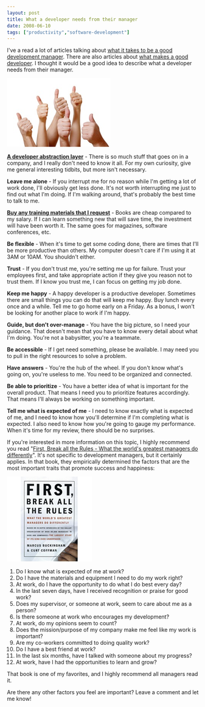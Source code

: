 ```yaml
---
layout: post
title: What a developer needs from their manager
date: 2008-06-10
tags: ["productivity","software-development"]
---
```


I've a read a lot of articles talking about [what it takes to be a good development manager](http://www.aaronlerch.com/blog/2008/04/20/from-developer-to-technical-manager/). There are also articles about [what makes a good developer](http://www.ytechie.com/2008/04/why-im-a-better-software-developer-than-you/). I thought it would be a good idea to describe what a developer needs from their manager.

![Thumbs-Up](thumbs-up.jpg) 

[**A developer abstraction layer**](http://www.joelonsoftware.com/articles/DevelopmentAbstraction.html) - There is so much stuff that goes on in a company, and I really don't need to know it all. For my own curiosity, give me general interesting tidbits, but more isn't necessary. 

**Leave me alone** - If you interrupt me for no reason while I'm getting a lot of work done, I'll obviously get less done. It's not worth interrupting me just to find out what I'm doing. If I'm walking around, that's probably the best time to talk to me. 

[**Buy any training materials that I request**](http://amazon.com/o/ASIN//ytechie-20) - Books are cheap compared to my salary. If I can learn something new that will save time, the investment will have been worth it. The same goes for magazines, software conferences, etc.

**Be flexible** - When it's time to get some coding done, there are times that I'll be more productive than others. My computer doesn't care if I'm using it at 3AM or 10AM. You shouldn't either.

**Trust** - If you don't trust me, you're setting me up for failure. Trust your employees first, and take appropriate action if they give you reason not to trust them. If I know you trust me, I can focus on getting my job done.

**Keep me happy** - A happy developer is a productive developer. Sometimes there are small things you can do that will keep me happy. Buy lunch every once and a while. Tell me to go home early on a Friday. As a bonus, I won't be looking for another place to work if I'm happy.

**Guide, but don't over-manage** - You have the big picture, so I need your guidance. That doesn't mean that you have to know every detail about what I'm doing. You're not a babysitter, you're a teammate.

**Be accessible** - If I get need something, please be available. I may need you to pull in the right resources to solve a problem.

**Have answers** - You're the hub of the wheel. If you don't know what's going on, you're useless to me. You need to be organized and connected.

**Be able to prioritize** - You have a better idea of what is important for the overall product. That means I need you to prioritize features accordingly. That means I'll always be working on something important.

**Tell me what is expected of me** - I need to know exactly what is expected of me, and I need to know how you'll determine if I'm completing what is expected. I also need to know how you're going to gauge my performance. When it's time for my review, there should be no surprises.

If you're interested in more information on this topic, I highly recommend you read "[First, Break all the Rules - What the world's greatest managers do differently](http://www.amazon.com/First-Break-All-Rules-Differently/dp/0684852861/ytechie-20)". It's not specific to development managers, but it certainly applies. In that book, they empirically determined the factors that are the most important traits that promote success and happiness:

[![image](image.png)](http://www.amazon.com/First-Break-All-Rules-Differently/dp/0684852861/ytechie-20) 

1.  Do I know what is expected of me at work?
2.  Do I have the materials and equipment I need to do my work right?
3.  At work, do I have the opportunity to do what I do best every day?
4.  In the last seven days, have I received recognition or praise for good work?
5.  Does my supervisor, or someone at work, seem to care about me as a person?
6.  Is there someone at work who encourages my development?
7.  At work, do my opinions seem to count?
8.  Does the mission/purpose of my company make me feel like my work is important?
9.  Are my co-workers committed to doing quality work?
10.  Do I have a best friend at work?
11.  In the last six months, have I talked with someone about my progress?
12.  At work, have I had the opportunities to learn and grow?  

That book is one of my favorites, and I highly recommend all managers read it.

Are there any other factors you feel are important? Leave a comment and let me know!